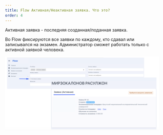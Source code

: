 ```yaml
---
title: Flow Активная/Неактивная заявка. Что это?
order: 4
---
```


Активная заявка - последняя созданная/поданная заявка.

Во Flow фиксируются все заявки по каждому, кто сдавал или записывался на экзамен. Администратор сможет работать только с активной заявкой человека.

![](<../.gitbook/assets/image (132).png>)